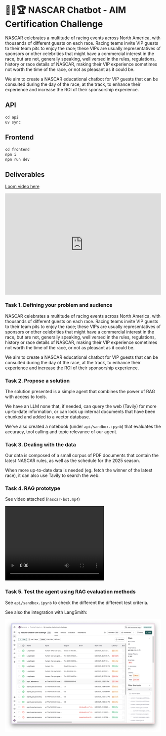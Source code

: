 # 🤖🏁🏆 NASCAR Chatbot - AIM Certification Challenge

NASCAR celebrates a multitude of racing events across North America, with thousands of different guests on each race. Racing teams invite VIP guests to their team pits to enjoy the race; these VIPs are usually representatives of sponsors or other celebrities that might have a commercial interest in the race, but are not, generally speaking, well versed in the rules, regulations, history or race details of NASCAR, making their VIP experience sometimes not worth the time of the race, or not as pleasant as it could be.

We aim to create a NASCAR educational chatbot for VIP guests that can be consulted during the day of the race, at the track, to enhance their experience and increase the ROI of their sponsorship experience.

## API

```
cd api
uv sync
```

## Frontend

```
cd frontend
npm i
npm run dev
```

## Deliverables

[Loom video here](https://www.loom.com/share/8a6c22e2cd8845959706952937751468?sid=54b8481f-9b8f-49cd-a1e4-c668cb6d7bfb)

<div style="position: relative; padding-bottom: 64.86486486486486%; height: 0;"><iframe src="https://www.loom.com/embed/8a6c22e2cd8845959706952937751468?sid=e3ead185-4ef6-4b63-96e3-ce046d226d2e" frameborder="0" webkitallowfullscreen mozallowfullscreen allowfullscreen style="position: absolute; top: 0; left: 0; width: 100%; height: 100%;"></iframe></div>

### Task 1. Defining your problem and audience

NASCAR celebrates a multitude of racing events across North America, with thousands of different guests on each race. Racing teams invite VIP guests to their team pits to enjoy the race; these VIPs are usually representatives of sponsors or other celebrities that might have a commercial interest in the race, but are not, generally speaking, well versed in the rules, regulations, history or race details of NASCAR, making their VIP experience sometimes not worth the time of the race, or not as pleasant as it could be.

We aim to create a NASCAR educational chatbot for VIP guests that can be consulted during the day of the race, at the track, to enhance their experience and increase the ROI of their sponsorship experience.

### Task 2. Propose a solution

The solution presented is a simple agent that combines the power of RAG with access to tools.

We have an LLM none that, if needed, can query the web (Tavily) for more up-to-date information, or can look up internal documents that have been chunked and added to a vector database.

We've also created a notebook (under `api/sandbox.ipynb`) that evaluates the accuracy, tool calling and topic relevance of our agent.

### Task 3. Dealing with the data

Our data is composed of a small corpus of PDF documents that contain the latest NASCAR rules, as well as the schedule for the 2025 season.

When more up-to-date data is needed (eg. fetch the winner of the latest race), it can also use Tavily to search the web.

### Task 4. RAG prototype

See video attached (`nascar-bot.mp4`)

<video width="320" height="240" controls>
  <source src="./nascar-bot.mp4" type="video/mp4">
</video>

### Task 5. Test the agent using RAG evaluation methods

See `api/sandbox.ipynb` to check the different the different test criteria.

See also the integration with LangSmith:

![langsmith](./langsmith.png)